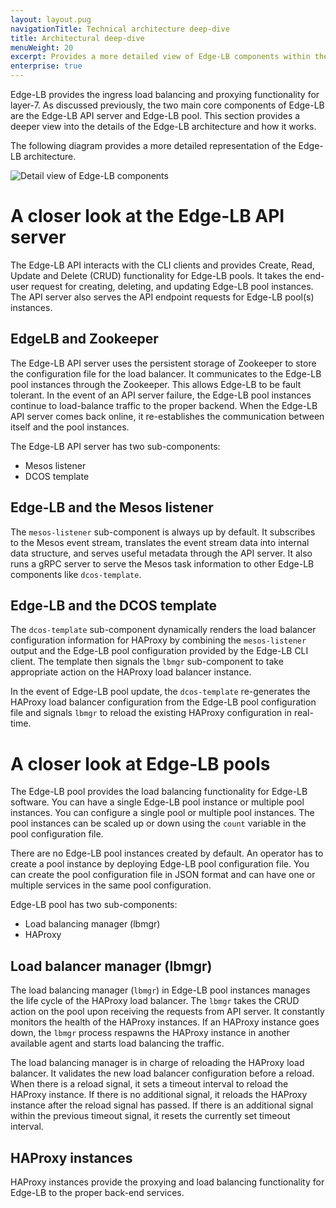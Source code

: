 ```yaml
---
layout: layout.pug
navigationTitle: Technical architecture deep-dive
title: Architectural deep-dive
menuWeight: 20
excerpt: Provides a more detailed view of Edge-LB components within the network topology for a cluster
enterprise: true
---
```


Edge-LB provides the ingress load balancing and proxying functionality for layer-7. As discussed previously, the two main core components of Edge-LB are the Edge-LB API server and Edge-LB pool. This section provides a deeper view into the details of the Edge-LB architecture and how it works. 

The following diagram provides a more detailed representation of the Edge-LB architecture.

<p>
<img src="/services/edge-lb/img/Edge-LB-4.png" alt="Detail view of Edge-LB components">
</p>

# A closer look at the Edge-LB API server
The Edge-LB API interacts with the CLI clients and provides Create, Read, Update and Delete (CRUD) functionality for Edge-LB pools. It takes the end-user request for creating, deleting, and updating Edge-LB pool instances. The API server also serves the API endpoint requests for Edge-LB pool(s) instances.

## EdgeLB and Zookeeper
The Edge-LB API server uses the persistent storage of Zookeeper to store the configuration file for the load balancer. It communicates to the Edge-LB pool instances through the Zookeeper. This allows Edge-LB to be fault tolerant. In the event of an API server failure, the Edge-LB pool instances continue to load-balance traffic to the proper backend. When the Edge-LB API server comes back online, it re-establishes the communication between itself and the pool instances.

The Edge-LB API server has two sub-components:
- Mesos listener
- DCOS template

## Edge-LB and the Mesos listener
The `mesos-listener` sub-component is always up by default. It subscribes to the Mesos event stream, translates the event stream data into internal data structure, and serves useful metadata through the API server. It also runs a gRPC server to serve the Mesos task information to other Edge-LB components like `dcos-template`.

## Edge-LB and the DCOS template
The `dcos-template` sub-component dynamically renders the load balancer configuration information for HAProxy by combining the `mesos-listener` output and the Edge-LB pool configuration provided by the Edge-LB CLI client. The template then signals the `lbmgr` sub-component to take appropriate action on the HAProxy load balancer instance.

In the event of Edge-LB pool update, the `dcos-template` re-generates the HAProxy load balancer configuration from the Edge-LB pool configuration file and signals `lbmgr` to reload the existing HAProxy configuration in real-time.

# A closer look at Edge-LB pools
The Edge-LB pool provides the load balancing functionality for Edge-LB software. You can have a single Edge-LB pool instance or multiple pool instances. You can configure a single pool or multiple pool instances. The pool instances can be scaled up or down using the `count` variable in the pool configuration file.

There are no Edge-LB pool instances created by default. An operator has to create a pool instance by deploying Edge-LB pool configuration file. You can create the pool configuration file in JSON format and can have one or multiple services in the same pool configuration.

Edge-LB pool has two sub-components:
- Load balancing manager (lbmgr)
- HAProxy

## Load balancer manager (lbmgr)

The load balancing manager (`lbmgr`) in Edge-LB pool instances manages the life cycle of the HAProxy load balancer. The `lbmgr` takes the CRUD action on the pool upon receiving the requests from API server. It constantly monitors the health of the HAProxy instances. If an HAProxy instance goes down, the `lbmgr` process respawns the HAProxy instance in another available agent and starts load balancing the traffic.

The load balancing manager is in charge of reloading the HAProxy load balancer. It validates the new load balancer configuration before a reload. When there is a reload signal, it sets a timeout interval to reload the HAProxy instance. If there is no additional signal, it reloads the HAProxy instance after the reload signal has passed. If there is an additional signal within the previous timeout signal, it resets the currently set timeout interval.

## HAProxy instances 
HAProxy instances provide the proxying and load balancing functionality for Edge-LB to the proper back-end services.